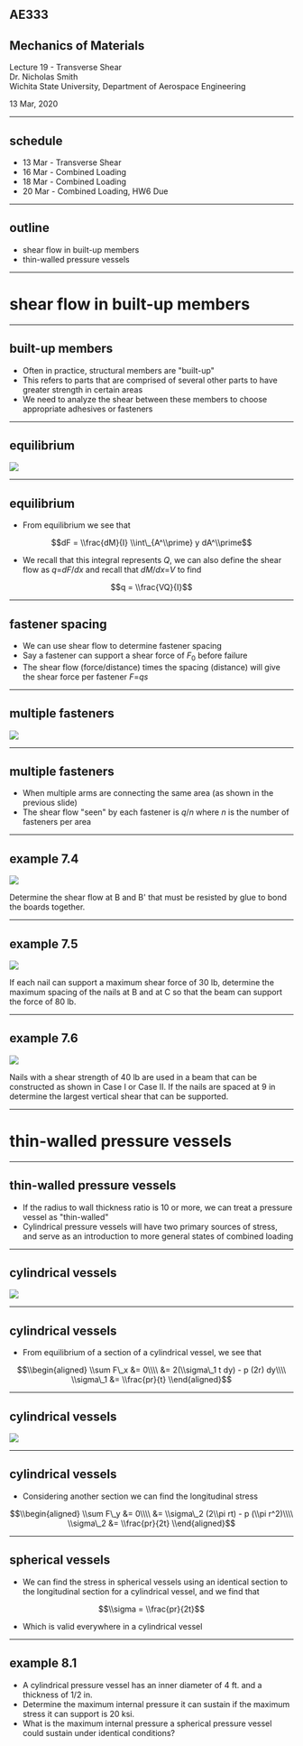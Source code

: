 ## AE333
## Mechanics of Materials
Lecture 19 - Transverse Shear<br/>
Dr. Nicholas Smith<br/>
Wichita State University, Department of Aerospace Engineering

13 Mar, 2020

----
## schedule

- 13 Mar - Transverse Shear
- 16 Mar - Combined Loading
- 18 Mar - Combined Loading
- 20 Mar - Combined Loading, HW6 Due


----
## outline

<!-- TOC START min:1 max:1 link:false update:true -->
- shear flow in built-up members
- thin-walled pressure vessels

<!-- TOC END -->

---
# shear flow in built-up members

----
## built-up members

-   Often in practice, structural members are "built-up"
-   This refers to parts that are comprised of several other parts to have greater strength in certain areas
-   We need to analyze the shear between these members to choose appropriate adhesives or fasteners

----
## equilibrium

![](../images/built-up-equilibrium.jpg)

----
## equilibrium

-   From equilibrium we see that

$$dF = \\frac{dM}{I} \\int\_{A^\\prime} y dA^\\prime$$

-   We recall that this integral represents *Q*, we can also define the shear flow as *q*=*dF*/*dx* and recall that *dM*/*dx*=*V* to find

$$q = \\frac{VQ}{I}$$

----
## fastener spacing

-   We can use shear flow to determine fastener spacing
-   Say a fastener can support a shear force of *F*<sub>0</sub> before failure
-   The shear flow (force/distance) times the spacing (distance) will give the shear force per fastener
    *F*=*qs*

----
## multiple fasteners

![](../images/shear-flow-multiple.jpg)

----
## multiple fasteners

-   When multiple arms are connecting the same area (as shown in the previous slide)
-   The shear flow "seen" by each fastener is *q*/*n* where *n* is the number of fasteners per area

----
## example 7.4

![](../images/example-7-4.jpg) <!-- .element width="30%" -->

Determine the shear flow at B and B' that must be resisted by glue to bond the boards together.

----
## example 7.5

<div class="left">

![](../images/example-7-5.jpg)

</div>

<div class="right">

If each nail can support a maximum shear force of 30 lb, determine the maximum spacing of the nails at B and at C so that the beam can support the force of 80 lb.

</div>

----
## example 7.6

![](../images/example-7-6.jpg) <!-- .element width="50%" -->

Nails with a shear strength of 40 lb are used in a beam that can be constructed as shown in Case I or Case II. If the nails are spaced at 9 in determine the largest vertical shear that can be supported.

---
# thin-walled pressure vessels

----
## thin-walled pressure vessels

-   If the radius to wall thickness ratio is 10 or more, we can treat a pressure vessel as "thin-walled"
-   Cylindrical pressure vessels will have two primary sources of stress, and serve as an introduction to more general states of combined loading

----
## cylindrical vessels

![](../images/cylinder-slice.jpg) <!-- .element width="30%" -->

----
## cylindrical vessels

-   From equilibrium of a section of a cylindrical vessel, we see that

$$\\begin{aligned}
  \\sum F\_x &= 0\\\\
  &= 2(\\sigma\_1 t dy) - p (2r) dy\\\\
  \\sigma\_1 &= \\frac{pr}{t}
\\end{aligned}$$

----
## cylindrical vessels

![](../images/cylinder-end.jpg) <!-- .element width="50%" -->

----
## cylindrical vessels

-   Considering another section we can find the longitudinal stress

$$\\begin{aligned}
  \\sum F\_y &= 0\\\\
  &= \\sigma\_2 (2\\pi rt) - p (\\pi r^2)\\\\
  \\sigma\_2 &= \\frac{pr}{2t}
\\end{aligned}$$

----
## spherical vessels

-   We can find the stress in spherical vessels using an identical section to the longitudinal section for a cylindrical vessel, and we find that

$$\\sigma = \\frac{pr}{2t}$$

-   Which is valid everywhere in a cylindrical vessel

----
## example 8.1

-   A cylindrical pressure vessel has an inner diameter of 4 ft. and a thickness of 1/2 in.
-   Determine the maximum internal pressure it can sustain if the maximum stress it can support is 20 ksi.
-   What is the maximum internal pressure a spherical pressure vessel could sustain under identical conditions?
